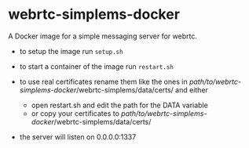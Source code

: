 # webrtc-simplems-docker
A Docker image for a simple messaging server for webrtc.

* to setup the image run `setup.sh`
* to start a container of the image run `restart.sh`
* to use real certificates rename them like the ones in *path/to/webrtc-simplems-docker*/webrtc-simplems/data/certs/ and either
  * open restart.sh and edit the path for the DATA variable
  * or copy your certificates to *path/to/webrtc-simplems-docker*/webrtc-simplems/data/certs/

* the server will listen on 0.0.0.0:1337
